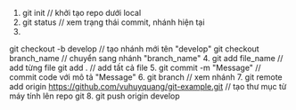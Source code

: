 1. git init
// khởi tạo repo dưới local
2. git status
// xem trạng thái commit, nhánh hiện tại
3. 
git checkout -b develop
// tạo nhánh mới tên "develop"
git checkout branch_name
// chuyển sang nhánh "branch_name"
4. 
git add file_name
// add từng file
git add .
// add tất cả file
5. git commit -m "Message"
// commit code với mô tả "Message"
6. git branch
// xem nhánh
7. git remote add origin https://github.com/vuhuyquang/git-example.git
// tạo thư mục từ máy tính lên repo git
8. git push origin develop